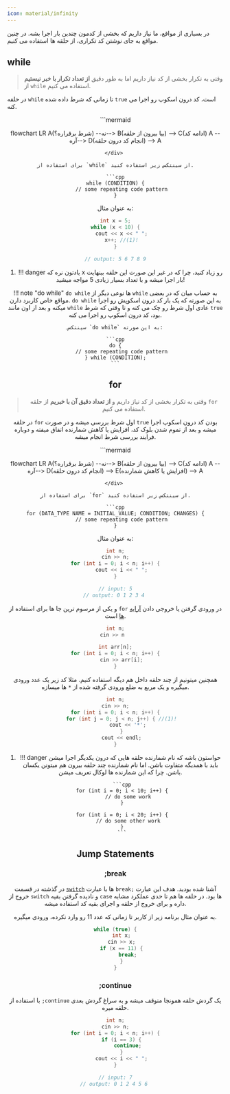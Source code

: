 ```yaml
---
icon: material/infinity
---
```


در بسیاری از مواقع، ما نیاز داریم که بخشی از کدمون چندین بار اجرا بشه. در چنین مواقع به جای نوشتن کد تکراری، از حلقه ها
استفاده می کنیم.


## while

> وقتی به تکرار بخشی از کد نیاز داریم اما به طور دقیق **از تعداد تکرار با خبر نیستیم** از `while` استفاده می کنیم.

در حلقه `while` تا زمانی که شرط داده شده `true` است، کد درون اسکوپ رو اجرا می کنه.

<div align="center">
```mermaid

flowchart LR
	A(شرط برقراره؟) --نه--> B(بیا بیرون از حلقه) --> C(ادامه کد)
	A --آره--> D(انجام کد درون حلقه) --> A
```
</div> 

برای استفاده از `while` از سینتکس زیر استفاده کنید.

```cpp
while (CONDITION) {
    // some repeating code pattern
}
```

به عنوان مثال:

```cpp
int x = 5;
while (x < 10) {
    cout << x << " ";
    x++; //(1)!
}

// output: 5 6 7 8 9
```

1. !!! danger
       یادتون نره که x رو زیاد کنید، چرا که در غیر این صورت این حلقه بینهایت بار اجرا میشه و با تعداد بسیار زیادی 5
       مواجه میشید!


!!! note "do while"
    `do while` ها نوعی دیگر از `while` به حساب میان که در بعضی مواقع خاص کاربرد دارن.
    `do while` به این صورته که یک بار کد درون اسکوپش رو اجرا میکنه و بعد از اون مانند `while` عادی اول شرط رو چک می کنه
    و تا وقتی که شرط `true` بود، کد درون اسکوپ رو اجرا می کنه.

    سینتکس `do while` به این صورته:

    ```cpp
    do {
        // some repeating code pattern
    } while (CONDITION);
    ```

## for

> وقتی به تکرار بخشی از کد نیاز داریم و **از تعداد دقیق آن با خبریم** از حلقه `for` استفاده می کنیم.

در حلقه `for` اول شرط بررسی میشه و در صورت `true` بودن کد درون اسکوپ اجرا میشه و بعد از تموم شدن بلوک کد، افزایش یا کاهش
شمارنده اتفاق میفته و دوباره فرایند بررسی شرط انجام میشه.

<div align="center">
```mermaid

flowchart LR
	A(شرط برقراره؟) --نه--> B(بیا بیرون از حلقه) --> C(ادامه کد)
	A --آره--> D(انجام کد درون حلقه) --> E(افزایش یا کاهش شمارنده) --> A
```
</div> 

برای استفاده از `for` از سینتکس زیر استفاده کنید.

```cpp
for (DATA_TYPE NAME = INITIAL_VALUE; CONDITION; CHANGES) {
    // some repeating code pattern
}
```

به عنوان مثال:

```cpp
int n;
cin >> n;
for (int i = 0; i < n; i++) {
    cout << i << " ";
}

// input: 5
// output: 0 1 2 3 4 
```

و یکی از مرسوم ترین جا ها برای استفاده از `for` در ورودی گرفتن یا خروجی دادن [آرایه ها](Array.md) است.

```cpp
int n;
cin >> n  

int arr[n];
for (int i = 0; i < n; i++) {
    cin >> arr[i];
}
```

همچنین میتونیم از چند حلقه داخل هم دیگه استفاده کنیم. مثلا کد زیر یک عدد ورودی میگیره و یک مربع به ضلع ورودی گرفته شده
از `*` ها میسازه.

```cpp
int n;
cin >> n;
for (int i = 0; i < n; i++) {
    for (int j = 0; j < n; j++) { //(1)!
        cout << '*';
    }
    cout << endl;
}
```

1. !!! danger
    حواستون باشه که نام شمارنده حلقه هایی که درون یکدیگر اجرا میشن باید با همدیگه متفاوت باشن.
    اما نام شمارنده چند حلفه بیرون هم میتونن یکسان باشن. چرا که این شمارنده ها لوکال تعریف میشن.

        ```cpp
        for (int i = 0; i < 10; i++) {
            // do some work
        }

        for (int i = 0; i < 20; i++) {
            // do some other work
        }
        ```

## Jump Statements

### ;break

در گذشته در قسمت [`switch`](decisionMaking.md/#switch) ها با عبارت `break;` آشنا شده بودید. هدف این عبارت خروج از `switch`
و نادیده گرفتن بقیه `case` ها بود. در حلقه ها هم تا حدی عملکرد مشابه داره و برای خروج از حلقه و اجرای بقیه کد استفاده
میشه.

به عنوان مثال برنامه زیر از کاربر تا زمانی که عدد 11 رو وارد نکرده، ورودی میگیره.

```cpp
while (true) {
    int x;
    cin >> x;
    if (x == 11) {
        break;
    }
}
```
### ;continue

با استفاده از `;continue` یک گردش حلقه همونجا متوقف میشه و به سراغ گردش بعدی حلقه میره.

```cpp
int n;
cin >> n;
for (int i = 0; i < n; i++) {
    if (i == 3) {
        continue;
    }
    cout << i << " ";
}

// input: 7
// output: 0 1 2 4 5 6 
```
